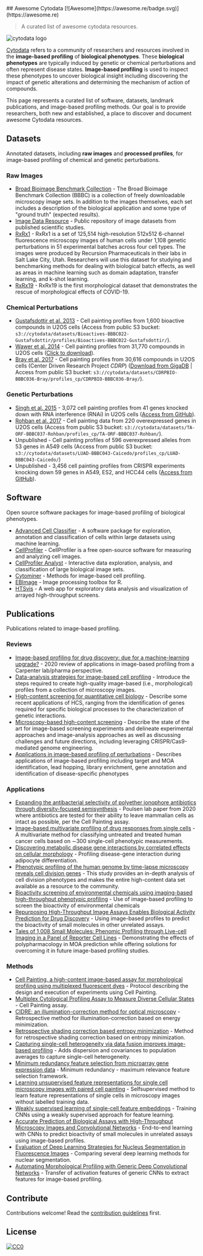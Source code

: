 <div class="github-widget" data-repo="cytodata/awesome-cytodata"></div>
<script async src="https://pagead2.googlesyndication.com/pagead/js/adsbygoogle.js"></script><ins class="adsbygoogle" style="display:block" data-ad-client="ca-pub-6890694312814945" data-ad-slot="5473692530" data-ad-format="auto"  data-full-width-responsive="true"></ins><script>(adsbygoogle = window.adsbygoogle || []).push({});</script>
## Awesome Cytodata [![Awesome](https://awesome.re/badge.svg)](https://awesome.re)

> A curated list of awesome cytodata resources.

![cytodata logo](https://raw.githubusercontent.com/cytodata/awesome-cytodata/master/cytodata-logo.png)

[Cytodata](https://cytodata.org/) refers to a community of researchers and resources involved in the **image-based profiling** of **biological phenotypes**.
These **biological phenotypes** are typically induced by genetic or chemical perturbations and often represent disease states.
**Image-based profiling** is used to inspect these phenotypes to uncover biological insight including discovering the impact of genetic alterations and determining the mechanism of action of compounds.

This page represents a curated list of software, datasets, landmark publications, and image-based profiling methods.
Our goal is to provide researchers, both new and established, a place to discover and document awesome Cytodata resources.



## Datasets

Annotated datasets, including **raw images** and **processed profiles**, for image-based profiling of chemical and genetic perturbations.

### Raw Images

- [Broad Bioimage Benchmark Collection](https://data.broadinstitute.org/bbbc/) - The Broad Bioimage Benchmark Collection (BBBC) is a collection of freely downloadable microscopy image sets. In addition to the images themselves, each set includes a description of the biological application and some type of "ground truth" (expected results).
- [Image Data Resource](https://idr.openmicroscopy.org/) - Public repository of image datasets from published scientific studies.
- [RxRx1](https://www.rxrx.ai/rxrx1) - RxRx1 is a set of 125,514 high-resolution 512x512 6-channel fluorescence microscopy images of human cells under 1,108 genetic perturbations in 51 experimental batches across four cell types.  The images were produced by Recursion Pharmaceuticals in their labs in Salt Lake City, Utah.  Researchers will use this dataset for studying and benchmarking methods for dealing with biological batch effects, as well as areas in machine learning such as domain adaptation, transfer learning, and k-shot learning.
- [RxRx19](https://www.rxrx.ai/rxrx19) - RxRx19 is the first morphological dataset that demonstrates the rescue of morphological effects of COVID-19. 

### Chemical Perturbations

- [Gustafsdottir et al. 2013](https://doi.org/10.1371/journal.pone.0080999) - Cell painting profiles from 1,600 bioactive compounds in U2OS cells (Access from public S3 bucket: `s3://cytodata/datasets/Bioactives-BBBC022-Gustafsdottir/profiles/Bioactives-BBBC022-Gustafsdottir/`).
- [Wawer et al. 2014](https://doi.org/10.1073/pnas.1410933111) - Cell painting profiles from 31,770 compounds in U2OS cells ([Click to download](http://www.broadinstitute.org/mlpcn/data/Broad.PNAS2014.ProfilingData.zip)).
- [Bray et al. 2017](https://doi.org/10.1093/gigascience/giw014) - Cell painting profiles from 30,616 compounds in U2OS cells (Center Driven Research Project _CDRP_) ([Download from GigaDB](https://doi.org/10.5524/100351) | Access from public S3 bucket: `s3://cytodata/datasets/CDRPBIO-BBBC036-Bray/profiles_cp/CDRPBIO-BBBC036-Bray/`).

### Genetic Perturbations

- [Singh et al. 2015](https://doi.org/10.1371/journal.pone.0131370) - 3,072 cell painting profiles from 41 genes knocked down with RNA interference (RNAi) in U2OS cells ([Access from GitHub](https://github.com/carpenterlab/2016_bray_natprot/blob/6dcdcf72cd90bb2dbf238b3ecf94691246d8f104/supplementary_files/profiles.csv.zip)).
- [Rohban et al. 2017](https://doi.org/10.7554/eLife.24060.001) - Cell painting data from 220 overexpressed genes in U2OS cells (Access from public S3 bucket: `s3://cytodata/datasets/TA-ORF-BBBC037-Rohban/profiles_cp/TA-ORF-BBBC037-Rohban/`).
- Unpublished - Cell painting profiles of 596 overexpressed alleles from 53 genes in A549 cells (Access from public S3 bucket: `s3://cytodata/datasets/LUAD-BBBC043-Caicedo/profiles_cp/LUAD-BBBC043-Caicedo/`)
- Unpublished - 3,456 cell painting profiles from CRISPR experiments knocking down 59 genes in A549, ES2, and HCC44 cells ([Access from GitHub](https://github.com/broadinstitute/cell-health/tree/master/0.generate-profiles/data/profiles)).

## Software

Open source software packages for image-based profiling of biological phenotypes.

- [Advanced Cell Classifier](https://www.cellclassifier.org/) - A software package for exploration, annotation and classification of cells within large datasets using machine learning.
- [CellProfiler](http://cellprofiler.org/) - CellProfiler is a free open-source software for measuring and analyzing cell images.
- [CellProfiler Analyst](http://cellprofiler.org/cp-analyst/) - Interactive data exploration, analysis, and classification of large biological image sets.
- [Cytominer](https://github.com/cytomining/cytominer) - Methods for image-based cell profiling.
- [EBImage](https://github.com/aoles/EBImage) - Image processing toolbox for R.
- [HTSvis](http://htsvis.dkfz.de/HTSvis/) - A web app for exploratory data analysis and visualization of arrayed high-throughput screens.

## Publications

Publications related to image-based profiling.

### Reviews
- [Image-based profiling for drug discovery: due for a machine-learning upgrade?](https://www.nature.com/articles/s41573-020-00117-w) - 2020 review of applications in image-based profiling from a Carpenter lab/pharma perspective.
- [Data-analysis strategies for image-based cell profiling](https://doi.org/10.1038/nmeth.4397) - Introduce the steps required to create high-quality image-based (i.e., morphological) profiles from a collection of microscopy images.
- [High-content screening for quantitative cell biology](https://doi.org/10.1016/j.tcb.2016.03.008) - Describe some recent applications of HCS, ranging from the identification of genes required for specific biological processes to the characterization of genetic interactions.
- [Microscopy-based high-content screening](https://doi.org/10.1016/j.cell.2015.11.007) - Describe the state of the art for image-based screening experiments and delineate experimental approaches and image-analysis approaches as well as discussing challenges and future directions, including leveraging CRISPR/Cas9-mediated genome engineering.
- [Applications in image-based profiling of perturbations](https://doi.org/10.1016/j.copbio.2016.04.003) - Describes applications of image-based profiling including target and MOA identification, lead hopping, library enrichment, gene annotation and identification of disease-specific phenotypes

### Applications
- [Expanding the antibacterial selectivity of polyether ionophore antibiotics through diversity-focused semisynthesis](https://rdcu.be/ccBFH) - Poulsen lab paper from 2020 where antibiotics are tested for their ability to leave mammalian cells as intact as possible, per the Cell Painting assay.
- [Image-based multivariate profiling of drug responses from single cells](https://doi.org/10.1038/nmeth1032) - A multivariate method for classifying untreated and treated human cancer cells based on ∼300 single-cell phenotypic measurements.
- [Discovering metabolic disease gene interactions by correlated effects on cellular morphology](https://doi.org/10.1016/j.molmet.2019.03.001) - Profiling disease-gene interaction during adipocyte differentiation.
- [Phenotypic profiling of the human genome by time-lapse microscopy reveals cell division genes](https://doi.org/10.1038/nature08869) - This study provides an in-depth analysis of cell division phenotypes and makes the entire high-content data set available as a resource to the community.
- [Bioactivity screening of environmental chemicals using imaging-based high-throughput phenotypic profiling](https://doi.org/10.1016/j.taap.2019.114876) - Use of image-based profiling to screen the bioactivity of environmental chemicals
- [Repurposing High-Throughput Image Assays Enables Biological Activity Prediction for Drug Discovery](https://doi.org/10.1016/j.chembiol.2018.01.015) - Using image-based profiles to predict the bioactivity of small molecules in other unrelated assays. 
- [Tales of 1,008 Small Molecules: Phenomic Profiling through Live-cell Imaging in a Panel of Reporter Cell Lines](https://doi.org/10.1101/2020.03.13.990093) - Demonstrating the effects of polypharmacology in MOA prediction while offering solutions for overcoming it in future image-based profiling studies.

### Methods

- [Cell Painting, a high-content image-based assay for morphological profiling using multiplexed fluorescent dyes](https://doi.org/10.1038/nprot.2016.105) - Protocol describing the design and execution of experiments using Cell Painting.
- [Multiplex Cytological Profiling Assay to Measure Diverse Cellular States](https://doi.org/10.1371/journal.pone.0080999) - Cell Painting assay.
- [CIDRE: an illumination-correction method for optical microscopy](https://doi.org/10.1038/nmeth.3323) - Retrospective method for illumination-correction based on energy minimization.
- [Retrospective shading correction based entropy minimization](https://doi.org/10.1046/j.1365-2818.2000.00669.x) - Method for retrospective shading correction based on entropy minimization.
- [Capturing single-cell heterogeneity via data fusion improves image-based profiling](https://doi.org/10.1038/s41467-019-10154-8) - Adds dispersion and covariances to population averages to capture single-cell heterogeneity.
- [Minimum redundancy feature selection from microarray gene expression data](https://doi.org/10.1142/S0219720005001004) - Minimum redundancy - maximum relevance feature selection framework.
- [Learning unsupervised feature representations for single cell microscopy images with paired cell painting](https://doi.org/10.1101/395954) - Selfsupervised method to learn feature representations of single cells in microscopy images without labelled training data.
- [Weakly supervised learning of single-cell feature embeddings](https://doi.org/10.1109/CVPR.2018.00970) - Training CNNs using a weakly supervised approach for feature learning.
- [Accurate Prediction of Biological Assays with High-Throughput Microscopy Images and Convolutional Networks](https://doi.org/10.1021/acs.jcim.8b00670) - End-to-end learning with CNNs to predict bioactivity of small molecules in unrelated assays using image-based profiles.
- [Evaluation of Deep Learning Strategies for Nucleus Segmentation in Fluorescence Images](https://doi.org/10.1002/cyto.a.23863) - Comparing several deep learning methods for nuclear segmentation. 
- [Automating Morphological Profiling with Generic Deep Convolutional Networks](https://doi.org/10.1101/085118) - Transfer of activation features of generic CNNs to extract features for image-based profiling.

## Contribute

Contributions welcome! Read the [contribution guidelines](https://github.com/cytodata/awesome-cytodata/blob/master/contributing.md) first.

## License

[![CC0](http://mirrors.creativecommons.org/presskit/buttons/88x31/svg/cc-zero.svg)](http://creativecommons.org/publicdomain/zero/1.0)